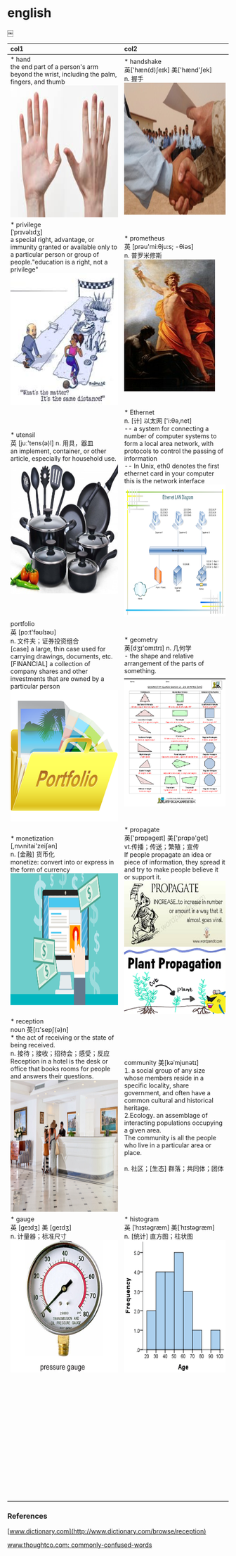 # english
￼

|col1|col2|
|:---|:---|
|* hand<br/>the end part of a person's arm beyond the wrist, including the palm, fingers, and thumb<br/><img src="images/2018/hand.jpeg" height="300">|* handshake<br/>英['hæn(d)ʃeɪk] 美['hænd'ʃek]<br/>n. 握手<br/><img src="images/2018/handshake.jpg" height="300">|
|* privilege<br/>[ˈprɪvəlɪdʒ]<br/>a special right, advantage, or immunity granted or available only to a particular person or group of people."education is a right, not a privilege"<br/><img src="images/2018/priviledge.jpeg" height="300">|* prometheus<br/>英  [prəu'mi:θju:s; -θiəs]<br/>n. 普罗米修斯<br/><img src="images/2018/prometheus.jpg" height="300">|
| * utensil<br/>英  [juː'tens(ə)l] n. 用具，器皿 <br/>an implement, container, or other article, especially for household use.<br/><img src="images/2018/utensil.jpg" height="300">| * Ethernet<br/>n. [计] 以太网 ['i:θə,net]<br/>-- a system for connecting a number of computer systems to form a local area network, with protocols to control the passing of information<br/>-- In Unix, eth0 denotes the first ethernet card in your computer this is the network interface<br/><img src="images/2018/ethernet.png" height="300">|
|portfolio<br/>英  [pɔːt'fəʊlɪəʊ]<br/>n. 文件夹；证券投资组合<br/>[case] a large, thin case used for carrying drawings, documents, etc.<br/>[FINANCIAL] a collection of company shares and other investments that are owned by a particular person <br/> <img src="images/2018/portfolio.png" height="300"> |* geometry <br/>英[dʒɪ'ɒmɪtrɪ] n. 几何学<br/>- the shape and relative arrangement of the parts of something.<br/><img src="images/2018/geometry.gif" height="300">|
| * monetization <br/> [,mʌnitai'zeiʃən] <br/>n. [金融] 货币化<br/>monetize: convert into or express in the form of currency<br/> <img src="images/2018/monetize.png" height="300">| * propagate<br/>英['prɒpəgeɪt] 美['prɑpə'get]<br/>vt.传播；传送；繁殖；宣传<br/>If people propagate an idea or piece of information, they spread it and try to make people believe it or support it.<br/> <img src="images/2018/propagate1.jpeg" height="150"><br/><img src="images/2018/propagate2.png" height="150">|
|* reception <br/>noun 英[rɪ'sepʃ(ə)n]<br/>* the act of receiving or the state of being received.<br/>n. 接待；接收；招待会；感受；反应<br/>Reception in a hotel is the desk or office that books rooms for people and answers their questions.<br/><img src="images/2018/reception.jpg" height="300">|community 美[kəˈmjunətɪ]<br/> 1. a social group of any size whose members reside in a specific locality, share government, and often have a common cultural and historical heritage. <br/>2.Ecology. an assemblage of interacting populations occupying a given area. <br/>The community is all the people who live in a particular area or place.<br/><br/>n. 社区；[生态] 群落；共同体；团体|
|* gauge<br/>英 [ɡeɪdʒ] 美 [ɡeɪdʒ]<br/>n. 计量器；标准尺寸<br/><img src="images/2019/gauge.jpg" height="300">|* histogram<br/> 英 [ˈhɪstəɡræm] 美[ˈhɪstəɡræm]<br/>n. [统计] 直方图；柱状图<br/><img src="images/2019/histogram.png" height="300">|
|<br/><br/><br/>|<br/><br/><br/>|
|<br/><br/><br/>|<br/><br/><br/>|
|<br/><br/><br/>|<br/><br/><br/>|
|<br/><br/><br/>|<br/><br/><br/>|
|<br/><br/><br/>|<br/><br/><br/>|
|||


### References
[www.dictionary.com](http://www.dictionary.com/browse/reception)

[www.thoughtco.com: commonly-confused-words](https://www.thoughtco.com/commonly-confused-words-4133042)<br/>

[]()<br/>

[]()<br/>

[]()<br/>

[]()<br/>
